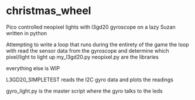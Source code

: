 # christmas_wheel
Pico controlled neopixel lights with l3gd20 gyroscope on a lazy Suzan written in python

Attempting to write a loop that runs during the entirety of the game
the loop with read the sensor data from the gyroscope and determine which pixel/light to light up
my_l3gd20.py neopixel.py are the libraries

everything else is WIP

L3GD20_SIMPLETEST reads the I2C gyro data and plots the readings

gyro_light.py is the master script where the gyro talks to the leds
